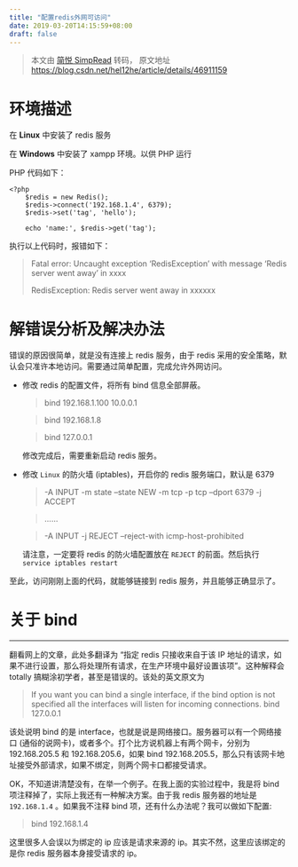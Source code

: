 ```yaml
---
title: "配置redis外网可访问"
date: 2019-03-20T14:15:59+08:00
draft: false
---
```


> 本文由 [简悦 SimpRead](http://ksria.com/simpread/) 转码， 原文地址 https://blog.csdn.net/hel12he/article/details/46911159

# 环境描述


在 **Linux** 中安装了 redis 服务

在 **Windows** 中安装了 xampp 环境。以供 PHP 运行

PHP 代码如下：

```
<?php
    $redis = new Redis();
    $redis->connect('192.168.1.4', 6379);
    $redis->set('tag', 'hello');

    echo 'name:', $redis->get('tag');
```

执行以上代码时，报错如下：

> Fatal error: Uncaught exception ‘RedisException’ with message ‘Redis server went away’ in xxxx
> 
> RedisException: Redis server went away in xxxxxx

# 解错误分析及解决办法


错误的原因很简单，就是没有连接上 redis 服务，由于 redis 采用的安全策略，默认会只准许本地访问。需要通过简单配置，完成允许外网访问。

*   修改 redis 的配置文件，将所有 bind 信息全部屏蔽。

    > bind 192.168.1.100 10.0.0.1

    > bind 192.168.1.8

    > bind 127.0.0.1

    修改完成后，需要重新启动 redis 服务。

*   修改 `Linux` 的防火墙 (iptables)，开启你的 redis 服务端口，默认是 6379

    > -A INPUT -m state –state NEW -m tcp -p tcp –dport 6379 -j ACCEPT

    > ……
    
    > -A INPUT -j REJECT –reject-with icmp-host-prohibited

    请注意，一定要将 redis 的防火墙配置放在 `REJECT` 的前面。然后执行 `service iptables restart`

至此，访问刚刚上面的代码，就能够链接到 redis 服务，并且能够正确显示了。

# 关于 bind

* * *

翻看网上的文章，此处多翻译为 “指定 redis 只接收来自于该 IP 地址的请求，如果不进行设置，那么将处理所有请求，在生产环境中最好设置该项”。这种解释会 totally 搞糊涂初学者，甚至是错误的。该处的英文原文为

> If you want you can bind a single interface, if the bind option is not
> specified all the interfaces will listen for incoming connections.
> bind 127.0.0.1

该处说明 bind 的是 interface，也就是说是网络接口。服务器可以有一个网络接口 (通俗的说网卡)，或者多个。打个比方说机器上有两个网卡，分别为 192.168.205.5 和 192.168.205.6，如果 bind 192.168.205.5，那么只有该网卡地址接受外部请求，如果不绑定，则两个网卡口都接受请求。

OK，不知道讲清楚没有，在举一个例子。在我上面的实验过程中，我是将 bind 项注释掉了，实际上我还有一种解决方案。由于我 redis 服务器的地址是 `192.168.1.4` 。如果我不注释 bind 项，还有什么办法呢？我可以做如下配置:

> bind 192.168.1.4

这里很多人会误以为绑定的 ip 应该是请求来源的 ip。其实不然，这里应该绑定的是你 redis 服务器本身接受请求的 ip。